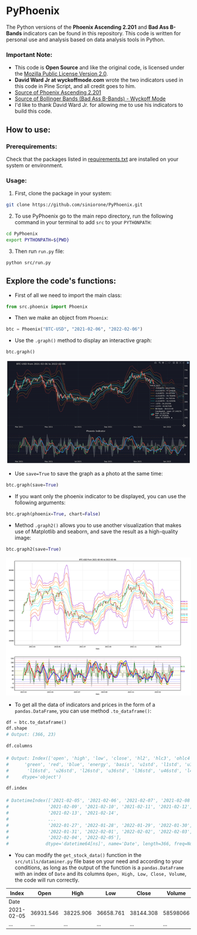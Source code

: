 # PyPhoenix
The Python versions of the **Phoenix Ascending 2.201** and **Bad Ass B-Bands** indicators can be found in this repository. This code is written for personal use and analysis based on data analysis tools in Python. 

### Important Note:
* This code is **Open Source** and like the original code, is licensed under the [Mozilla Public License Version 2.0](LICENSE).
* **David Ward Jr  at wyckoffmode.com** wrote the two indicators used in this code in Pine Script, and all credit goes to him. 
* [Source of Phoenix Ascending 2.201](https://www.tradingview.com/script/ay9QX4dy-Phoenix-Ascending-2-201/)
* [Source of Bollinger Bands (Bad Ass B-Bands) - Wyckoff Mode](https://www.tradingview.com/script/QEpj11yZ-Bollinger-Bands-Bad-Ass-B-Bands-Wyckoff-Mode/)
* I'd like to thank David Ward Jr. for allowing me to use his indicators to build this code. 

## How to use:

### Prerequirements: 
Check that the packages listed in [requirements.txt](requirements.txt) are installed on your system or environment. 

### Usage:
1. First, clone the package in your system:

```bash
git clone https://github.com/siniorone/PyPhoenix.git
```
2. To use PyPhoenix go to the main repo directory, run the following command in your terminal to add ```src``` to your ```PYTHONPATH```:

```bash
cd PyPhoenix
export PYTHONPATH=${PWD}
```
3. Then run ```run.py``` file:
```bash
python src/run.py
```

## Explore the code's functions:
* First of all we need to import the main class: 
```python
from src.phoenix import Phoenix
```
* Then we make an object from ```Phoenix```:
```python
btc = Phoenix("BTC-USD", "2021-02-06", "2022-02-06")
```
* Use the ```.graph()``` method to display an interactive graph:
```python
btc.graph()
```
![Interactive Graph](src/data/graph-interactive.gif)

* Use ```save=True``` to save the graph as a photo at the same time:
```python
btc.graph(save=True)
```
* If you want only the phoenix indicator to be displayed, you can use the following arguments:
```python
btc.graph(phoenix=True, chart=False)
```
* Method ```.graph2()``` allows you to use another visualization that makes use of Matplotlib and seaborn, and save the result as a high-quality image:
```python
btc.graph2(save=True)
```
![Matplotlib Visualization](src/data/BTC-USD_1644180118.png)

* To get all the data of indicators and prices in the form of a ```pandas.DataFrame```, you can use method ```.to_dataframe()```:
```python
df = btc.to_dataframe()
df.shape
# Output: (366, 23)
```

```python
df.columns

# Output: Index(['open', 'high', 'low', 'close', 'hl2', 'hlc3', 'ohlc4', 'volume',
#      'green', 'red', 'blue', 'energy', 'basis', 'u1std', 'l1std', 'u16std',
#       'l16std', 'u26std', 'l26std', 'u36std', 'l36std', 'u46std', 'l46std'],
#     dtype='object')
```

```python
df.index

# DatetimeIndex(['2021-02-05', '2021-02-06', '2021-02-07', '2021-02-08',
#               '2021-02-09', '2021-02-10', '2021-02-11', '2021-02-12',
#               '2021-02-13', '2021-02-14',
#               ...
#               '2022-01-27', '2022-01-28', '2022-01-29', '2022-01-30',
#               '2022-01-31', '2022-02-01', '2022-02-02', '2022-02-03',
#               '2022-02-04', '2022-02-05'],
#              dtype='datetime64[ns]', name='Date', length=366, freq=None)
```
* You can modify the ```get_stock_data()``` function in the ```src/utils/dataminer.py``` file base on your need and according to your conditions, as long as the output of the function is a ```pandas.DataFrame``` with an index of ```Date``` and its columns ```Open, High, Low, Close, Volume```, the code will run correctly. 


| Index  | Open | High |	Low |	Close |	Volume|
|---|---|---|---|---|---|
|Date | | | | |
|2021-02-05|36931.546|38225.906|36658.761|38144.308|58598066|
|...|...|...|...|...|...|
